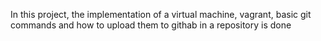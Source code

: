 In this project, the implementation of a virtual machine, vagrant, 
basic git commands and how to upload them to githab in a repository is done